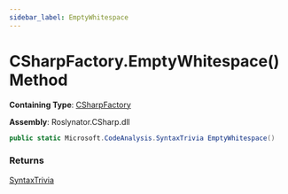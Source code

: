 ```yaml
---
sidebar_label: EmptyWhitespace
---
```


# CSharpFactory\.EmptyWhitespace\(\) Method

**Containing Type**: [CSharpFactory](../index.md)

**Assembly**: Roslynator\.CSharp\.dll

```csharp
public static Microsoft.CodeAnalysis.SyntaxTrivia EmptyWhitespace()
```

### Returns

[SyntaxTrivia](https://docs.microsoft.com/en-us/dotnet/api/microsoft.codeanalysis.syntaxtrivia)

